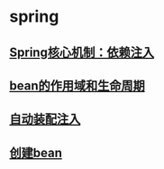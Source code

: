 # spring
## [Spring核心机制：依赖注入](https://github.com/zenwei4ge/spring/blob/master/Spring%E6%A0%B8%E5%BF%83%E6%9C%BA%E5%88%B6%EF%BC%9A%E4%BE%9D%E8%B5%96%E6%B3%A8%E5%85%A5)
## [bean的作用域和生命周期](https://github.com/zenwei4ge/spring/blob/master/bean%E7%9A%84%E4%BD%9C%E7%94%A8%E5%9F%9F%E4%B8%8E%E7%94%9F%E5%91%BD%E5%91%A8%E6%9C%9F)
## [自动装配注入](https://github.com/zenwei4ge/spring/blob/master/%E8%87%AA%E5%8A%A8%E8%A3%85%E9%85%8D%E6%B3%A8%E5%85%A5)
## [创建bean](https://github.com/zenwei4ge/spring/blob/master/%E5%88%9B%E5%BB%BAbean)
